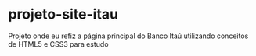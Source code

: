 # projeto-site-itau
Projeto onde eu refiz a página principal do Banco Itaú utilizando conceitos de HTML5 e CSS3 para estudo
